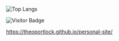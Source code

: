 ![Top Langs](https://github-readme-stats.vercel.app/api/top-langs/?username=theoportlock&hide=TeX&layout=compact)

![Visitor Badge](https://visitor-badge.laobi.icu/badge?page_id=theoportlock.theoportlock)

https://theoportlock.github.io/personal-site/
